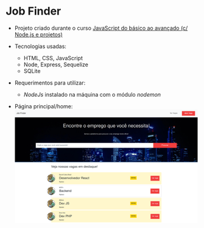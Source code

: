 # Job Finder

- Projeto criado durante o curso [JavaScript do básico ao avançado (c/ Node.js e projetos)](https://www.udemy.com/course/javascript-do-basico-ao-avancado-com-node-e-projetos/)
- Tecnologias usadas:

  - HTML, CSS, JavaScript
  - Node, Express, Sequelize
  - SQLite

- Requerimentos para utilizar:

  - _NodeJs_ instalado na máquina com o módulo _nodemon_

- Página principal/home:
  ![Página principal](/assets/home.png)
